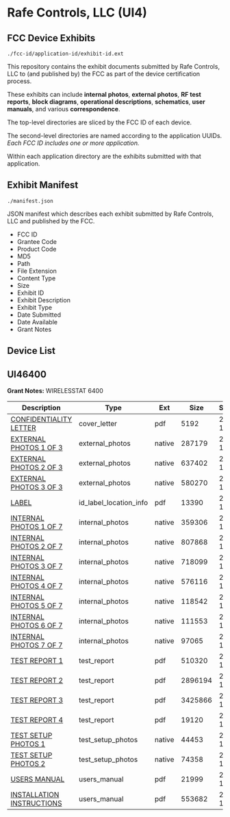 # Rafe Controls, LLC (UI4)
## FCC Device Exhibits

```
./fcc-id/application-id/exhibit-id.ext
```

This repository contains the exhibit documents submitted by Rafe Controls, LLC to (and published by) the FCC as part of the device certification process.

These exhibits can include **internal photos**, **external photos**, **RF test reports**, **block diagrams**, **operational descriptions**, **schematics**, **user manuals**, and various **correspondence**.

The top-level directories are sliced by the FCC ID of each device.

The second-level directories are named according to the application UUIDs. *Each FCC ID includes one or more application.*

Within each application directory are the exhibits submitted with that application. 

## Exhibit Manifest

```
./manifest.json
```

JSON manifest which describes each exhibit submitted by Rafe Controls, LLC and published by the FCC.

- FCC ID
- Grantee Code
- Product Code
- MD5
- Path
- File Extension
- Content Type
- Size
- Exhibit ID
- Exhibit Description
- Exhibit Type
- Date Submitted
- Date Available
- Grant Notes

## Device List
## UI46400
**Grant Notes:** WIRELESSTAT 6400

| Description | Type | Ext | Size | Submitted | Available |
| ----------- | ---- | --- | ---- | --------- | --------- |
| [CONFIDENTIALITY LETTER](UI46400/7546db9526fdef8bb869271c04855be7/737111.pdf) | cover_letter | pdf | 5192 | 2006-12-11 | 2006-12-11 |
| [EXTERNAL PHOTOS 1 OF 3](UI46400/7546db9526fdef8bb869271c04855be7/737100.native) | external_photos | native | 287179 | 2006-12-11 | 2006-12-11 |
| [EXTERNAL PHOTOS 2 OF 3](UI46400/7546db9526fdef8bb869271c04855be7/737102.native) | external_photos | native | 637402 | 2006-12-11 | 2006-12-11 |
| [EXTERNAL PHOTOS 3 OF 3](UI46400/7546db9526fdef8bb869271c04855be7/737103.native) | external_photos | native | 580270 | 2006-12-11 | 2006-12-11 |
| [LABEL](UI46400/7546db9526fdef8bb869271c04855be7/737101.pdf) | id_label_location_info | pdf | 13390 | 2006-12-11 | 2006-12-11 |
| [INTERNAL PHOTOS 1 OF 7](UI46400/7546db9526fdef8bb869271c04855be7/737104.native) | internal_photos | native | 359306 | 2006-12-11 | 2006-12-11 |
| [INTERNAL PHOTOS 2 OF 7](UI46400/7546db9526fdef8bb869271c04855be7/737105.native) | internal_photos | native | 807868 | 2006-12-11 | 2006-12-11 |
| [INTERNAL PHOTOS 3 OF 7](UI46400/7546db9526fdef8bb869271c04855be7/737106.native) | internal_photos | native | 718099 | 2006-12-11 | 2006-12-11 |
| [INTERNAL PHOTOS 4 OF 7](UI46400/7546db9526fdef8bb869271c04855be7/737107.native) | internal_photos | native | 576116 | 2006-12-11 | 2006-12-11 |
| [INTERNAL PHOTOS 5 OF 7](UI46400/7546db9526fdef8bb869271c04855be7/737108.native) | internal_photos | native | 118542 | 2006-12-11 | 2006-12-11 |
| [INTERNAL PHOTOS 6 OF 7](UI46400/7546db9526fdef8bb869271c04855be7/737109.native) | internal_photos | native | 111553 | 2006-12-11 | 2006-12-11 |
| [INTERNAL PHOTOS 7 OF 7](UI46400/7546db9526fdef8bb869271c04855be7/737110.native) | internal_photos | native | 97065 | 2006-12-11 | 2006-12-11 |
| [TEST REPORT 1](UI46400/7546db9526fdef8bb869271c04855be7/737115.pdf) | test_report | pdf | 510320 | 2006-12-11 | 2006-12-11 |
| [TEST REPORT 2](UI46400/7546db9526fdef8bb869271c04855be7/737116.pdf) | test_report | pdf | 2896194 | 2006-12-11 | 2006-12-11 |
| [TEST REPORT 3](UI46400/7546db9526fdef8bb869271c04855be7/737117.pdf) | test_report | pdf | 3425866 | 2006-12-11 | 2006-12-11 |
| [TEST REPORT 4](UI46400/7546db9526fdef8bb869271c04855be7/737118.pdf) | test_report | pdf | 19120 | 2006-12-11 | 2006-12-11 |
| [TEST SETUP PHOTOS 1](UI46400/7546db9526fdef8bb869271c04855be7/737113.native) | test_setup_photos | native | 44453 | 2006-12-11 | 2006-12-11 |
| [TEST SETUP PHOTOS 2](UI46400/7546db9526fdef8bb869271c04855be7/737114.native) | test_setup_photos | native | 74358 | 2006-12-11 | 2006-12-11 |
| [USERS MANUAL](UI46400/7546db9526fdef8bb869271c04855be7/737099.pdf) | users_manual | pdf | 21999 | 2006-12-11 | 2006-12-11 |
| [INSTALLATION INSTRUCTIONS](UI46400/7546db9526fdef8bb869271c04855be7/737112.pdf) | users_manual | pdf | 553682 | 2006-12-11 | 2006-12-11 |
